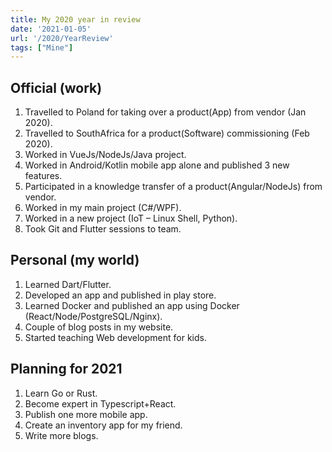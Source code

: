 ```yaml
---
title: My 2020 year in review
date: '2021-01-05'
url: '/2020/YearReview'
tags: ["Mine"]
---
```


## Official (work)

1. Travelled to Poland for taking over a product(App) from vendor (Jan 2020).
2. Travelled to SouthAfrica for a product(Software) commissioning (Feb 2020).
3. Worked in VueJs/NodeJs/Java project.
4. Worked in Android/Kotlin mobile app alone and published 3 new features.
5. Participated in a knowledge transfer of a product(Angular/NodeJs) from vendor.
6. Worked in my main project (C#/WPF).
7. Worked in a new project (IoT – Linux Shell, Python).
8. Took Git and Flutter sessions to team.

## Personal (my world)

1. Learned Dart/Flutter.
2. Developed an app and published in play store.
3. Learned Docker and published an app using Docker (React/Node/PostgreSQL/Nginx).
4. Couple of blog posts in my website.
5. Started teaching Web development for kids.

## Planning for 2021

1. Learn Go or Rust.
2. Become expert in Typescript+React.
3. Publish one more mobile app.
4. Create an inventory app for my friend.
5. Write more blogs.
